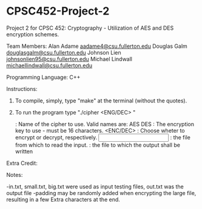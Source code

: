 # CPSC452-Project-2
Project 2 for CPSC 452: Cryptography - Utilization of AES and DES encryption schemes.

Team Members:
Alan Adame          aadame4@csu.fullerton.edu
Douglas Galm        douglasgalm@csu.fullerton.edu
Johnson Lien        johnsonlien95@csu.fullerton.edu
Michael Lindwall    michaellindwall@csu.fullerton.edu

Programming Language:
C++

Instructions:
1. To compile, simply, type "make" at the terminal (without the quotes).
2. To run the program type "./cipher <CIPHER NAME> <KEY> <ENG/DEC> <INPUTFILE> <OUTPUT FILE>"

    <CIPHER NAME> : Name of the cipher to use. Valid names are:
        AES
        DES
    <KEY> : The encryption key to use - must be 16 characters.
    <ENC/DEC> : Choose wheter to encrypt or decrypt, respectively.
    <INPUT FILE> : the file from which to read the input.
    <OUTPUT FILE> : the file to which the output shall be written

 Extra Credit:

 Notes:

 -in.txt, small.txt, big.txt were used as input testing files, out.txt was the output file
 -padding may be randomly added when encrypting the large file, resulting in a few Extra
  characters at the end.
